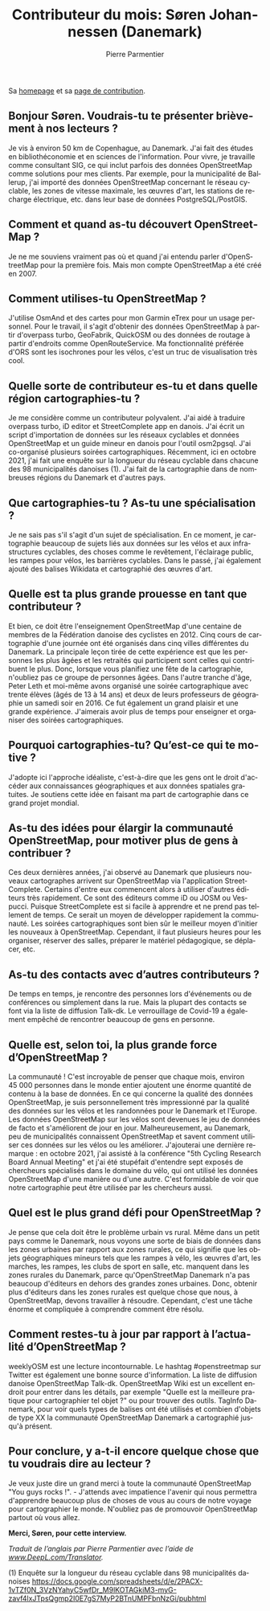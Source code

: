 ﻿---
title: "Contributeur du mois: Søren Johannessen (Danemark)"
featured: 
layout: post
category: motm
author: Pierre Parmentier
lang: fr
---

Sa [homepage](https://www.openstreetmap.org/user/AE35) et sa [page de contribution](http://hdyc.neis-one.org/?AE35).

## Bonjour Søren. Voudrais-tu te présenter brièvement à nos lecteurs ?

Je vis à environ 50 km de Copenhague, au Danemark. J'ai fait des études en bibliothéconomie et en sciences de l'information. Pour vivre, je travaille comme consultant SIG, ce qui inclut parfois des données OpenStreetMap comme solutions pour mes clients. Par exemple, pour la municipalité de Ballerup, j'ai importé des données OpenStreetMap concernant le réseau cyclable, les zones de vitesse maximale, les œuvres d'art, les stations de recharge électrique, etc. dans leur base de données PostgreSQL/PostGIS.

## Comment et quand as-tu découvert OpenStreetMap ?

Je ne me souviens vraiment pas où et quand j'ai entendu parler d'OpenStreetMap pour la première fois. Mais mon compte OpenStreetMap a été créé en 2007.

## Comment utilises-tu OpenStreetMap ?

J'utilise OsmAnd et des cartes pour mon Garmin eTrex pour un usage personnel. Pour le travail, il s'agit d'obtenir des données OpenStreetMap à partir d'overpass&nbsp;turbo, GeoFabrik, QuickOSM ou des données de routage à partir d'endroits comme OpenRouteService. Ma fonctionnalité préférée d'ORS sont les isochrones pour les vélos, c'est un truc de visualisation très cool.

## Quelle sorte de contributeur es-tu et dans quelle région cartographies-tu ?

Je me considère comme un contributeur polyvalent. J'ai aidé à traduire overpass&nbsp;turbo, iD editor et StreetComplete app en danois. J'ai écrit un script d'importation de données sur les réseaux cyclables et données OpenStreetMap et un guide mineur en danois pour l'outil osm2pgsql. J'ai co-organisé plusieurs soirées cartographiques. Récemment, ici en octobre 2021, j'ai fait une enquête sur la longueur du réseau cyclable dans chacune des 98 municipalités danoises (1). J'ai fait de la cartographie dans de nombreuses régions du Danemark et d'autres pays.

## Que cartographies-tu ? As-tu une spécialisation ?

Je ne sais pas s'il s'agit d'un sujet de spécialisation. En ce moment, je cartographie beaucoup de sujets liés aux données sur les vélos et aux infrastructures cyclables, des choses comme le revêtement, l'éclairage public, les rampes pour vélos, les barrières cyclables. Dans le passé, j'ai également ajouté des balises Wikidata et cartographié des œuvres d'art.

## Quelle est ta plus grande prouesse en tant que contributeur ?

Et bien, ce doit être l'enseignement OpenStreetMap d'une centaine de membres de la Fédération danoise des cyclistes en 2012. Cinq cours de cartographie d'une journée ont été organisés dans cinq villes différentes du Danemark. La principale leçon tirée de cette expérience est que les personnes les plus âgées et les retraités qui participent sont celles qui contribuent le plus. Donc, lorsque vous planifiez une fête de la cartographie, n'oubliez pas ce groupe de personnes âgées. Dans l'autre tranche d'âge, Peter Leth et moi-même avons organisé une soirée cartographique avec trente élèves (âgés de 13 à 14 ans) et deux de leurs professeurs de géographie un samedi soir en 2016. Ce fut également un grand plaisir et une grande expérience. J'aimerais avoir plus de temps pour enseigner et organiser des soirées cartographiques. 

## Pourquoi cartographies-tu? Qu’est-ce qui te motive ?

J'adopte ici l'approche idéaliste, c'est-à-dire que les gens ont le droit d'accéder aux connaissances géographiques et aux données spatiales gratuites. Je soutiens cette idée en faisant ma part de cartographie dans ce grand projet mondial. 

## As-tu des idées pour élargir la communauté OpenStreetMap, pour motiver plus de gens à contribuer ?

Ces deux dernières années, j'ai observé au Danemark que plusieurs nouveaux cartographes arrivent sur OpenStreetMap via l'application StreetComplete. Certains d'entre eux commencent alors à utiliser d'autres éditeurs très rapidement. Ce sont des éditeurs comme iD ou JOSM ou Vespucci. Puisque StreetComplete est si facile à apprendre et ne prend pas tellement de temps. Ce serait un moyen de développer rapidement la communauté. Les soirées cartographiques sont bien sûr le meilleur moyen d'initier les nouveaux à OpenStreetMap. Cependant, il faut plusieurs heures pour les organiser, réserver des salles, préparer le matériel pédagogique, se déplacer, etc. 

## As-tu des contacts avec d’autres contributeurs ?

De temps en temps, je rencontre des personnes lors d'événements ou de conférences ou simplement dans la rue. Mais la plupart des contacts se font via la liste de diffusion Talk-dk. Le verrouillage de Covid-19 a également empêché de rencontrer beaucoup de gens en personne.

## Quelle est, selon toi, la plus grande force d’OpenStreetMap ?

La communauté ! C'est incroyable de penser que chaque mois, environ 45&nbsp;000 personnes dans le monde entier ajoutent une énorme quantité de contenu à la base de données. En ce qui concerne la qualité des données OpenStreetMap, je suis personnellement très impressionné par la qualité des données sur les vélos et les randonnées pour le Danemark et l'Europe. Les données OpenStreetMap sur les vélos sont devenues le jeu de données de facto et s'améliorent de jour en jour. Malheureusement, au Danemark, peu de municipalités connaissent OpenStreetMap et savent comment utiliser ces données sur les vélos ou les améliorer. J'ajouterai une dernière remarque : en octobre 2021, j'ai assisté à la conférence "5th Cycling Research Board Annual Meeting" et j'ai été stupéfait d'entendre sept exposés de chercheurs spécialisés dans le domaine du vélo, qui ont utilisé les données OpenStreetMap d'une manière ou d'une autre. C'est formidable de voir que notre cartographie peut être utilisée par les chercheurs aussi.
  
## Quel est le plus grand défi pour OpenStreetMap ?

Je pense que cela doit être le problème urbain vs rural. Même dans un petit pays comme le Danemark, nous voyons une sorte de biais de données dans les zones urbaines par rapport aux zones rurales, ce qui signifie que les objets géographiques mineurs tels que les rampes à vélo, les œuvres d'art, les marches, les rampes, les clubs de sport en salle, etc. manquent dans les zones rurales du Danemark, parce qu'OpenStreetMap Danemark n'a pas beaucoup d'éditeurs en dehors des grandes zones urbaines. Donc, obtenir plus d'éditeurs dans les zones rurales est quelque chose que nous, à OpenStreetMap, devons travailler à résoudre. Cependant, c'est une tâche énorme et compliquée à comprendre comment être résolu.
 
## Comment restes-tu à jour par rapport à l’actualité d’OpenStreetMap ?

weeklyOSM est une lecture incontournable. Le hashtag #openstreetmap sur Twitter est également une bonne source d'information. La liste de diffusion danoise OpenStreetMap Talk-dk. OpenStreetMap Wiki est un excellent endroit pour entrer dans les détails, par exemple "Quelle est la meilleure pratique pour cartographier  tel objet ?" ou pour trouver des outils. TagInfo Danemark, pour voir quels types de balises ont été utilisés et combien d'objets de type XX la communauté OpenStreetMap Danemark a cartographié jusqu'à présent.

## Pour conclure, y a-t-il encore quelque chose que tu voudrais dire au lecteur ?

Je veux juste dire un grand merci à toute la communauté OpenStreetMap "You guys rocks !". - J'attends avec impatience l'avenir qui nous permettra d'apprendre beaucoup plus de choses de vous au cours de notre voyage pour cartographier le monde. N'oubliez pas de promouvoir OpenStreetMap partout où vous allez.

**Merci, Søren, pour cette interview.**

*Traduit de l’anglais par Pierre Parmentier avec l’aide de www.DeepL.com/Translator.*

(1) Enquête sur la longueur du réseau cyclable dans 98 municipalités danoises
https://docs.google.com/spreadsheets/d/e/2PACX-1vTZf0N_3VzNYahyC5wfDr_M9lKOTAGkiM3-myG-zavf4lxJTpsQgmp2I0E7gS7MyP2BTnUMPFbnNzGi/pubhtml 
